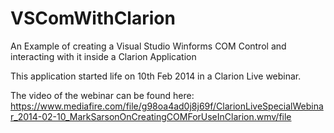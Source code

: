 VSComWithClarion
================

An Example of creating a Visual Studio Winforms COM Control and interacting with it inside a Clarion Application

This application started life on 10th Feb 2014 in a Clarion Live webinar.

The video of the webinar can be found here: https://www.mediafire.com/file/g98oa4ad0j8j69f/ClarionLiveSpecialWebinar_2014-02-10_MarkSarsonOnCreatingCOMForUseInClarion.wmv/file


